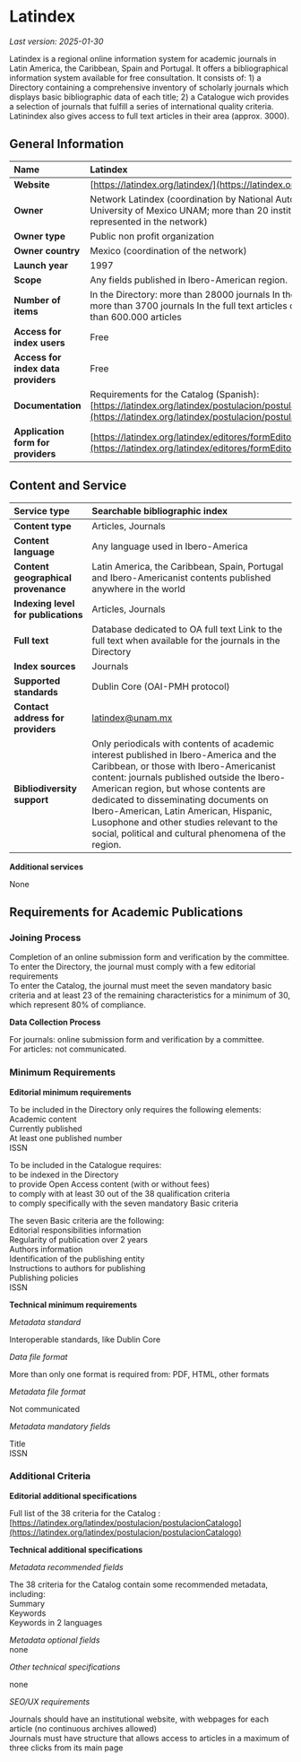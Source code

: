# Latindex

*Last version: 2025-01-30*

Latindex is a regional online information system for academic journals in Latin America, the Caribbean, Spain and Portugal. It offers a bibliographical information system available for free consultation. It consists of: 1\) a Directory containing a comprehensive inventory of scholarly journals which displays basic bibliographic data of each title; 2\) a Catalogue wich provides a selection of journals that fulfill a series of international quality criteria. Latinindex also gives access to full text articles in their area (approx. 3000).

## General Information

| Name | Latindex |
| :---- | :---- |
| **Website** | [https://latindex.org/latindex/](https://latindex.org/latindex/) |
| **Owner** | Network Latindex (coordination by National Autonomous University of Mexico UNAM; more than 20 institutions represented in the network) |
| **Owner type** | Public non profit organization |
| **Owner country** | Mexico (coordination of the network) |
| **Launch year** | 1997 |
| **Scope** | Any fields published in Ibero-American region. |
| **Number of items** | In the Directory: more than 28000 journals In the Catalog: more than 3700 journals In the full text articles database: more than 600.000 articles |
| **Access for index users** | Free |
| **Access for index data providers** | Free |
| **Documentation** | Requirements for the Catalog (Spanish): [https://latindex.org/latindex/postulacion/postulacionCatalogo](https://latindex.org/latindex/postulacion/postulacionCatalogo)  |
| **Application form for providers** | [https://latindex.org/latindex/editores/formEditores](https://latindex.org/latindex/editores/formEditores) |

## Content and Service

| Service type | Searchable bibliographic index |
| :---- | :---- |
| **Content type** | Articles, Journals |
| **Content language** | Any language used in Ibero-America |
| **Content geographical provenance** | Latin America, the Caribbean, Spain, Portugal and Ibero-Americanist contents published anywhere in the world |
| **Indexing level for publications** | Articles, Journals |
| **Full text** | Database dedicated to OA full text Link to the full text when available for the journals in the Directory |
| **Index sources** | Journals |
| **Supported standards** | Dublin Core (OAI-PMH protocol) |
| **Contact address for providers** | latindex@unam.mx |
| **Bibliodiversity support** | Only periodicals with contents of academic interest published in Ibero-America and the Caribbean, or those with Ibero-Americanist content: journals published outside the Ibero-American region, but whose contents are dedicated to disseminating documents on Ibero-American, Latin American, Hispanic, Lusophone and other studies relevant to the social, political and cultural phenomena of the region. |

**Additional services**

None

## Requirements for Academic Publications

### Joining Process

Completion of an online submission form and verification by the committee.  
To enter the Directory, the journal must comply with a few editorial requirements  
To enter the Catalog, the journal must meet the seven mandatory basic criteria and at least 23 of the remaining characteristics for a minimum of 30, which represent 80% of compliance. 

**Data Collection Process**  

For journals: online submission form and verification by a committee.  
For articles: not communicated.

### Minimum Requirements

**Editorial minimum requirements**

To be included in the Directory only requires the following elements:  
Academic content  
Currently published  
At least one published number  
ISSN

To be included in the Catalogue requires:  
to be indexed in the Directory  
to provide Open Access content (with or without fees)  
to comply with at least 30 out of the 38 qualification criteria  
to comply specifically with the seven mandatory Basic criteria

The seven Basic criteria are the following:  
Editorial responsibilities information  
Regularity of publication over 2 years  
Authors information  
Identification of the publishing entity  
Instructions to authors for publishing  
Publishing policies  
ISSN

**Technical minimum requirements**

*Metadata standard*

Interoperable standards, like Dublin Core

*Data file format*

More than only one format is required from: PDF, HTML, other formats

*Metadata file format*

Not communicated

*Metadata mandatory fields*

Title  
ISSN

### Additional Criteria

**Editorial additional specifications**

Full list of the 38 criteria for the Catalog : [https://latindex.org/latindex/postulacion/postulacionCatalogo](https://latindex.org/latindex/postulacion/postulacionCatalogo)

**Technical additional specifications**

*Metadata recommended fields*

The 38 criteria for the Catalog contain some recommended metadata, including:  
Summary  
Keywords  
Keywords in 2 languages

*Metadata optional fields*  
none

*Other technical specifications*

none

*SEO/UX requirements*

Journals should have an institutional website, with webpages for each article (no continuous archives allowed)  
Journals must have structure that allows access to articles in a maximum of three clicks from its main page
